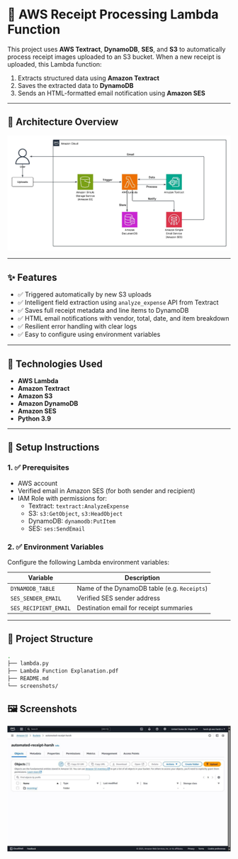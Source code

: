 # 🧾 AWS Receipt Processing Lambda Function

This project uses **AWS Textract**, **DynamoDB**, **SES**, and **S3** to automatically process receipt images uploaded to an S3 bucket. When a new receipt is uploaded, this Lambda function:

1. Extracts structured data using **Amazon Textract**
2. Saves the extracted data to **DynamoDB**
3. Sends an HTML-formatted email notification using **Amazon SES**

---

## 📐 Architecture Overview

![Architecture Diagram](screenshots/Automated%20Receipt%20Processor%20diagram.jpeg)

---

## ✨ Features

- ✅ Triggered automatically by new S3 uploads
- ✅ Intelligent field extraction using `analyze_expense` API from Textract
- ✅ Saves full receipt metadata and line items to DynamoDB
- ✅ HTML email notifications with vendor, total, date, and item breakdown
- ✅ Resilient error handling with clear logs
- ✅ Easy to configure using environment variables

---

## 🧰 Technologies Used

- **AWS Lambda**
- **Amazon Textract**
- **Amazon S3**
- **Amazon DynamoDB**
- **Amazon SES**
- **Python 3.9**

---

## 🔧 Setup Instructions

### 1. ✅ Prerequisites

- AWS account
- Verified email in Amazon SES (for both sender and recipient)
- IAM Role with permissions for:
  - Textract: `textract:AnalyzeExpense`
  - S3: `s3:GetObject`, `s3:HeadObject`
  - DynamoDB: `dynamodb:PutItem`
  - SES: `ses:SendEmail`

### 2. ✅ Environment Variables

Configure the following Lambda environment variables:

| Variable             | Description                                |
|----------------------|--------------------------------------------|
| `DYNAMODB_TABLE`     | Name of the DynamoDB table (e.g. `Receipts`) |
| `SES_SENDER_EMAIL`   | Verified SES sender address                 |
| `SES_RECIPIENT_EMAIL`| Destination email for receipt summaries     |

---

## 📁 Project Structure

```bash
.
├── lambda.py
├── Lambda Function Explanation.pdf
├── README.md
└── screenshots/
```

## 🖼️ Screenshots

![](screenshots/1.jpg)
